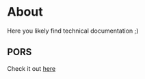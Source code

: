 
# About

Here you likely find technical documentation ;)

## PORS

Check it out [here](https://secure-diversity.github.io/pors/index.html)
